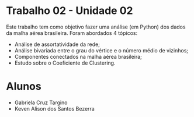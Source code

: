 # Trabalho 02 - Unidade 02
Este trabalho tem como objetivo fazer uma análise (em Python) dos dados da malha aérea brasileira. Foram abordados 4 tópicos: 
- Análise de assortatividade da rede;
- Análise bivariada entre o grau do vértice e o número médio de vizinhos;
- Componentes conectados na malha aérea brasileira;
- Estudo sobre o Coeficiente de Clustering.

# Alunos
- Gabriela Cruz Targino 
- Keven Alison dos Santos Bezerra